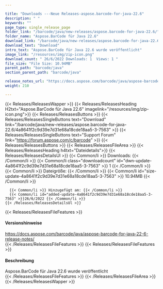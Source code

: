 ```yaml
---

title: "Downloads ---Neue Releases-aspose.barcode-for-java-22.6"
description: " "
keywords: ""
page_type: single_release_page
folder_link: "/barcode/java/new-releases/aspose.barcode-for-java-22.6/"
folder_name: "Aspose.BarCode für Java 22.6"
download_link: "/barcode/java/new-releases/aspose.barcode-for-java-22.6/4a8641f2c9d39e7d31e68a18cde18aa5-3-7563"
download_text: "Download"
intro_text: "Aspose.BarCode für Java 22.6 wurde veröffentlicht"
image_link: "/resources/img/zip-icon.png"
download_count: " 26/6/2022 Downloads: 1  Views: 1 "
file_size: "File Size: 10.94MB"
parent_path: "barcode/java"
section_parent_path: "barcode/java"

release_notes_url: "https://docs.aspose.com/barcode/java/aspose-barcode-for-java-22-6-release-notes/"
weight: 210

---
```


{{< Releases/ReleasesWapper >}}
  {{< Releases/ReleasesHeading H2txt="Aspose.BarCode für Java 22.6" imagelink="/resources/img/zip-icon.png">}}
  {{< Releases/ReleasesButtons >}}
    {{< Releases/ReleasesSingleButtons text="Download" link="/barcode/java/new-releases/aspose.barcode-for-java-22.6/4a8641f2c9d39e7d31e68a18cde18aa5-3-7563" >}}
    {{< Releases/ReleasesSingleButtons text="Support Forum" link="https://forum.aspose.com/c/barcode" >}}
  {{< Releases/ReleasesButtons >}}
  {{< Releases/ReleasesFileArea >}}
    {{< Releases/ReleasesHeading h4txt="Dateidetails">}}
    {{< Releases/ReleasesDetailsUl >}}
      {{< Common/li >}} Downloads: {{< /Common/li >}}
      {{< Common/li class="downloadcount" id="dwn-update-4a8641f2c9d39e7d31e68a18cde18aa5-3-7563" >}} 1 {{< /Common/li >}}
      {{< Common/li >}} Dateigröße: {{< /Common/li >}}
      {{< Common/li id="size-update-4a8641f2c9d39e7d31e68a18cde18aa5-3-7563" >}} 10.94MB {{< /Common/li >}}

      {{< Common/li >}} Hinzugefügt am: {{< /Common/li >}}
      {{< Common/li id="added-update-4a8641f2c9d39e7d31e68a18cde18aa5-3-7563" >}}26/6/2022 {{< /Common/li >}}
    {{< /Releases/ReleasesDetailsUl >}}

  {{< Releases/ReleasesFileFeatures >}}
      <h4>Versionshinweise</h4><div> <a href='https://docs.aspose.com/barcode/java/aspose-barcode-for-java-22-6-release-notes/'>https://docs.aspose.com/barcode/java/aspose-barcode-for-java-22-6-release-notes/</a></div>
  {{< /Releases/ReleasesFileFeatures >}}
  {{< Releases/ReleasesFileFeatures >}}
      <h4>Beschreibung</h4><div class="HTMLDescription"> Aspose.BarCode für Java 22.6 wurde veröffentlicht</div>
  {{< /Releases/ReleasesFileFeatures >}}
 {{< /Releases/ReleasesFileArea >}}
{{< /Releases/ReleasesWapper >}}



